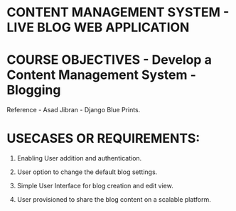 # CONTENT MANAGEMENT SYSTEM - LIVE BLOG WEB APPLICATION 


# COURSE OBJECTIVES  - Develop a Content Management System - Blogging 

Reference - Asad Jibran - Django Blue Prints.


# USECASES OR REQUIREMENTS:

  1. Enabling User addition and authentication.
  
  2. User option to change the default blog settings.

  3. Simple User Interface for blog creation and edit view.

  4. User provisioned to share the blog content on a scalable platform.



